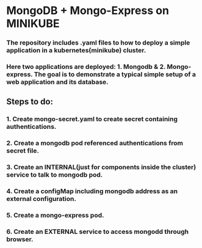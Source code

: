 # MongoDB + Mongo-Express on MINIKUBE
### The repository includes .yaml files to how to deploy a simple application in a kubernetes(minikube) cluster.

### Here two applications are deployed: 1. Mongodb & 2. Mongo-express. The goal is to demonstrate a typical simple setup of a web application and its database.

## Steps to do:
### 1. Create mongo-secret.yaml to create secret containing authentications.
### 2. Create a mongodb pod referenced authentications from secret file.
### 3. Create an INTERNAL(just for components inside the cluster) service to talk to mongodb pod.
### 4. Create a configMap including mongodb address as an external configuration.
### 5. Create a mongo-express pod.
### 6. Create an EXTERNAL service to access mongodd through browser.  
